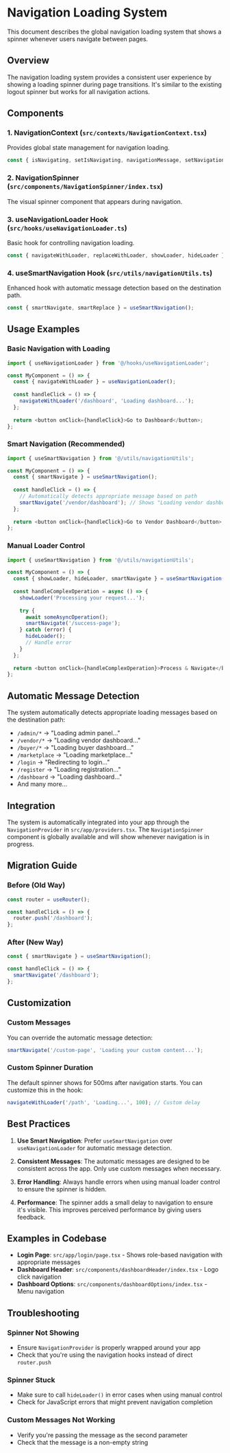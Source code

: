 # Navigation Loading System

This document describes the global navigation loading system that shows a spinner whenever users navigate between pages.

## Overview

The navigation loading system provides a consistent user experience by showing a loading spinner during page transitions. It's similar to the existing logout spinner but works for all navigation actions.

## Components

### 1. NavigationContext (`src/contexts/NavigationContext.tsx`)
Provides global state management for navigation loading.

```typescript
const { isNavigating, setIsNavigating, navigationMessage, setNavigationMessage } = useNavigation();
```

### 2. NavigationSpinner (`src/components/NavigationSpinner/index.tsx`)
The visual spinner component that appears during navigation.

### 3. useNavigationLoader Hook (`src/hooks/useNavigationLoader.ts`)
Basic hook for controlling navigation loading.

```typescript
const { navigateWithLoader, replaceWithLoader, showLoader, hideLoader } = useNavigationLoader();
```

### 4. useSmartNavigation Hook (`src/utils/navigationUtils.ts`)
Enhanced hook with automatic message detection based on the destination path.

```typescript
const { smartNavigate, smartReplace } = useSmartNavigation();
```

## Usage Examples

### Basic Navigation with Loading
```typescript
import { useNavigationLoader } from '@/hooks/useNavigationLoader';

const MyComponent = () => {
  const { navigateWithLoader } = useNavigationLoader();
  
  const handleClick = () => {
    navigateWithLoader('/dashboard', 'Loading dashboard...');
  };
  
  return <button onClick={handleClick}>Go to Dashboard</button>;
};
```

### Smart Navigation (Recommended)
```typescript
import { useSmartNavigation } from '@/utils/navigationUtils';

const MyComponent = () => {
  const { smartNavigate } = useSmartNavigation();
  
  const handleClick = () => {
    // Automatically detects appropriate message based on path
    smartNavigate('/vendor/dashboard'); // Shows "Loading vendor dashboard..."
  };
  
  return <button onClick={handleClick}>Go to Vendor Dashboard</button>;
};
```

### Manual Loader Control
```typescript
import { useSmartNavigation } from '@/utils/navigationUtils';

const MyComponent = () => {
  const { showLoader, hideLoader, smartNavigate } = useSmartNavigation();
  
  const handleComplexOperation = async () => {
    showLoader('Processing your request...');
    
    try {
      await someAsyncOperation();
      smartNavigate('/success-page');
    } catch (error) {
      hideLoader();
      // Handle error
    }
  };
  
  return <button onClick={handleComplexOperation}>Process & Navigate</button>;
};
```

## Automatic Message Detection

The system automatically detects appropriate loading messages based on the destination path:

- `/admin/*` → "Loading admin panel..."
- `/vendor/*` → "Loading vendor dashboard..."
- `/buyer/*` → "Loading buyer dashboard..."
- `/marketplace` → "Loading marketplace..."
- `/login` → "Redirecting to login..."
- `/register` → "Loading registration..."
- `/dashboard` → "Loading dashboard..."
- And many more...

## Integration

The system is automatically integrated into your app through the `NavigationProvider` in `src/app/providers.tsx`. The `NavigationSpinner` component is globally available and will show whenever navigation is in progress.

## Migration Guide

### Before (Old Way)
```typescript
const router = useRouter();

const handleClick = () => {
  router.push('/dashboard');
};
```

### After (New Way)
```typescript
const { smartNavigate } = useSmartNavigation();

const handleClick = () => {
  smartNavigate('/dashboard');
};
```

## Customization

### Custom Messages
You can override the automatic message detection:

```typescript
smartNavigate('/custom-page', 'Loading your custom content...');
```

### Custom Spinner Duration
The default spinner shows for 500ms after navigation starts. You can customize this in the hook:

```typescript
navigateWithLoader('/path', 'Loading...', 100); // Custom delay
```

## Best Practices

1. **Use Smart Navigation**: Prefer `useSmartNavigation` over `useNavigationLoader` for automatic message detection.

2. **Consistent Messages**: The automatic messages are designed to be consistent across the app. Only use custom messages when necessary.

3. **Error Handling**: Always handle errors when using manual loader control to ensure the spinner is hidden.

4. **Performance**: The spinner adds a small delay to navigation to ensure it's visible. This improves perceived performance by giving users feedback.

## Examples in Codebase

- **Login Page**: `src/app/login/page.tsx` - Shows role-based navigation with appropriate messages
- **Dashboard Header**: `src/components/dashboardHeader/index.tsx` - Logo click navigation
- **Dashboard Options**: `src/components/dashboardOptions/index.tsx` - Menu navigation

## Troubleshooting

### Spinner Not Showing
- Ensure `NavigationProvider` is properly wrapped around your app
- Check that you're using the navigation hooks instead of direct `router.push`

### Spinner Stuck
- Make sure to call `hideLoader()` in error cases when using manual control
- Check for JavaScript errors that might prevent navigation completion

### Custom Messages Not Working
- Verify you're passing the message as the second parameter
- Check that the message is a non-empty string